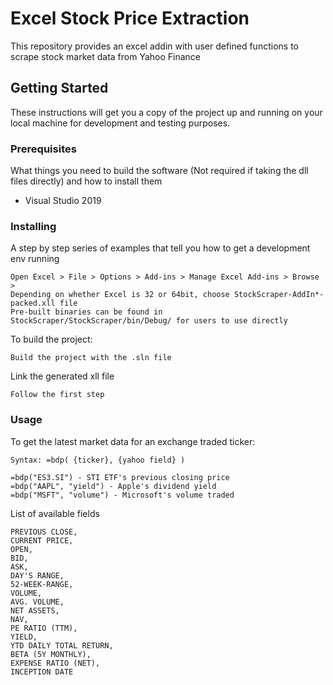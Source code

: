 # Excel Stock Price Extraction
This repository provides an excel addin with user defined functions to scrape stock market data from Yahoo Finance

## Getting Started

These instructions will get you a copy of the project up and running on your local machine for development and testing purposes.

### Prerequisites

What things you need to build the software (Not required if taking the dll files directly) and how to install them

- Visual Studio 2019


### Installing

A step by step series of examples that tell you how to get a development env running

```
Open Excel > File > Options > Add-ins > Manage Excel Add-ins > Browse > 
Depending on whether Excel is 32 or 64bit, choose StockScraper-AddIn*-packed.xll file
Pre-built binaries can be found in StockScraper/StockScraper/bin/Debug/ for users to use directly
```

To build the project:
```
Build the project with the .sln file
```

Link the generated xll file
```
Follow the first step
```

### Usage

To get the latest market data for an exchange traded ticker:
```
Syntax: =bdp( {ticker}, {yahoo field} )

=bdp("ES3.SI") - STI ETF's previous closing price
=bdp("AAPL", "yield") - Apple's dividend yield
=bdp("MSFT", "volume") - Microsoft's volume traded
```

List of available fields
```
PREVIOUS CLOSE,
CURRENT PRICE,
OPEN,
BID,
ASK,
DAY'S RANGE,
52-WEEK-RANGE,
VOLUME,
AVG. VOLUME,
NET ASSETS,
NAV,
PE RATIO (TTM),
YIELD,
YTD DAILY TOTAL RETURN,
BETA (5Y MONTHLY),
EXPENSE RATIO (NET),
INCEPTION DATE
```
